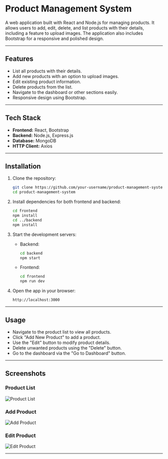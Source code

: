 # Product Management System

A web application built with React and Node.js for managing products. It allows users to add, edit, delete, and list products with their details, including a feature to upload images. The application also includes Bootstrap for a responsive and polished design.

---

## Features

- List all products with their details.
- Add new products with an option to upload images.
- Edit existing product information.
- Delete products from the list.
- Navigate to the dashboard or other sections easily.
- Responsive design using Bootstrap.

---

## Tech Stack

- **Frontend:** React, Bootstrap
- **Backend:** Node.js, Express.js
- **Database:** MongoDB
- **HTTP Client:** Axios

---

## Installation

1. Clone the repository:
   ```bash
   git clone https://github.com/your-username/product-management-system.git
   cd product-management-system
   ```

2. Install dependencies for both frontend and backend:
   ```bash
   cd frontend
   npm install
   cd ../backend
   npm install
   ```

3. Start the development servers:
   - Backend:
     ```bash
     cd backend
     npm start
     ```
   - Frontend:
     ```bash
     cd frontend
     npm run dev
     ```

4. Open the app in your browser:
   ```plaintext
   http://localhost:3000
   ```
---

## Usage

- Navigate to the product list to view all products.
- Click "Add New Product" to add a product.
- Use the "Edit" button to modify product details.
- Delete unwanted products using the "Delete" button.
- Go to the dashboard via the "Go to Dashboard" button.

---

## Screenshots

### Product List
![Product List](https://github.com/user-attachments/assets/c206101e-0e7a-4f91-893d-81d621a28e90)

### Add Product
![Add Product](https://github.com/user-attachments/assets/7e2f9ac5-c9e8-4c3a-b8ef-7573f33aa79a)

### Edit Product
![Edit Product](https://github.com/user-attachments/assets/103b4055-3975-4395-9933-0b5d88874013)

---

